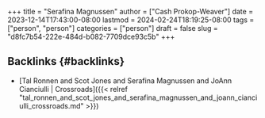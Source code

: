 +++
title = "Serafina Magnussen"
author = ["Cash Prokop-Weaver"]
date = 2023-12-14T17:43:00-08:00
lastmod = 2024-02-24T18:19:25-08:00
tags = ["person", "person"]
categories = ["person"]
draft = false
slug = "d8fc7b54-222e-484d-b082-7709dce93c5b"
+++

## Backlinks {#backlinks}

-   [Tal Ronnen and Scot Jones and Serafina Magnussen and JoAnn Cianciulli | Crossroads]({{< relref "tal_ronnen_and_scot_jones_and_serafina_magnussen_and_joann_cianciulli_crossroads.md" >}})

